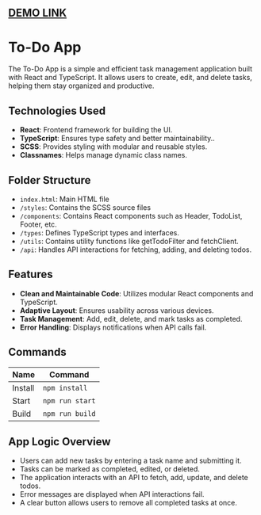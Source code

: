 ## [DEMO LINK]()

# To-Do App

The To-Do App is a simple and efficient task management application built with React and TypeScript. It allows users to create, edit, and delete tasks, helping them stay organized and productive.

## Technologies Used

- **React**: Frontend framework for building the UI.
- **TypeScript**: Ensures type safety and better maintainability..
- **SCSS**: Provides styling with modular and reusable styles.
- **Classnames**: Helps manage dynamic class names.

## Folder Structure

- `index.html`: Main HTML file
- `/styles`: Contains the SCSS source files
- `/сomponents`: Contains React components such as Header, TodoList, Footer, etc.
- `/types`: Defines TypeScript types and interfaces.
- `/utils`: Contains utility functions like getTodoFilter and fetchClient.
- `/api`: Handles API interactions for fetching, adding, and deleting todos.

## Features

- **Clean and Maintainable Code**: Utilizes modular React components and TypeScript.
- **Adaptive Layout**: Ensures usability across various devices.
- **Task Management**:  Add, edit, delete, and mark tasks as completed.
- **Error Handling**: Displays notifications when API calls fail.

## Commands

| Name    | Command         |
| ------- | --------------- |
| Install | `npm install`   |
| Start   | `npm run start` |
| Build   | `npm run build` |

## App Logic Overview

- Users can add new tasks by entering a task name and submitting it.
- Tasks can be marked as completed, edited, or deleted.
- The application interacts with an API to fetch, add, update, and delete todos.
- Error messages are displayed when API interactions fail.
- A clear button allows users to remove all completed tasks at once.
